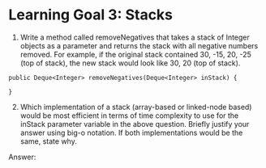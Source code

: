 # Learning Goal 3: Stacks

1. Write a method called removeNegatives  that takes a stack of Integer objects as a parameter and returns the stack with all negative numbers removed. For example, if the original stack contained 30, -15, 20, -25 (top of stack), the new stack would look like 30, 20 (top of stack).

```
public Deque<Integer> removeNegatives(Deque<Integer> inStack) {

}
```

2. Which implementation of a stack (array-based or linked-node based) would be most efficient in terms of time complexity to use for the inStack parameter variable in the above question. Briefly justify your answer using big-o notation. If both implementations would be the same, state why.

Answer:

